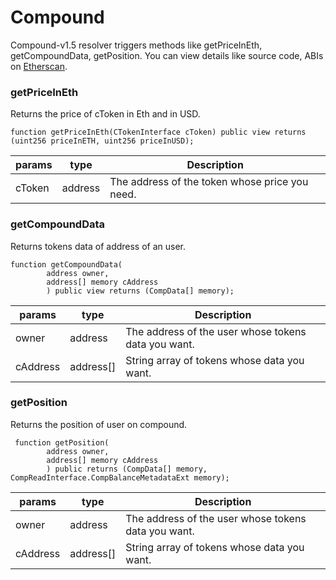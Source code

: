 # Compound

Compound-v1.5 resolver triggers methods like getPriceInEth, getCompoundData, getPosition. You can view details like source code, ABIs on [Etherscan](https://etherscan.io/address/0x9fA9f5Ce281a42BbB5D1c9af6D26aF06dd4d964A).
### getPriceInEth
Returns the price of cToken in Eth and in USD.
```solidity
function getPriceInEth(CTokenInterface cToken) public view returns (uint256 priceInETH, uint256 priceInUSD); 
```

| params | type | Description | 
| ------ | ---- | ----------- | 
| cToken | address | The address of the token whose price you need.|

### getCompoundData
Returns tokens data of address of an user.
```solidity
function getCompoundData(
        address owner, 
        address[] memory cAddress
        ) public view returns (CompData[] memory); 
```

| params | type | Description | 
| ------ | ---- | ----------- | 
| owner | address | The address of the user whose tokens data you want.|
| cAddress | address[] | String array of tokens whose data you want. |

### getPosition
Returns the position of user on compound.
```solidity
 function getPosition(
        address owner, 
        address[] memory cAddress
        ) public returns (CompData[] memory, CompReadInterface.CompBalanceMetadataExt memory);
```

| params | type | Description | 
| ------ | ---- | ----------- | 
| owner | address | The address of the user whose tokens data you want.|
| cAddress | address[] | String array of tokens whose data you want. |

